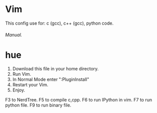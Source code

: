 # Vim

This config use for: c (gcc), c++ (gcc), python code.

###### Manual.
<h1>hue</h1>

1. Download this file in your home directory.
2. Run Vim.
3. In Normal Mode enter ":PluginInstall"
4. Restart your Vim.
5. Enjoy.

F3 to NerdTree.
F5 to compile c,cpp.
F6 to run IPython in vim.
F7 to run python file.
F9 to run binary file.
